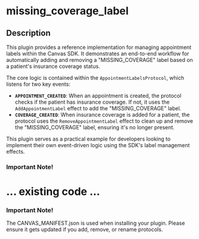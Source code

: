 missing_coverage_label
======================

## Description

This plugin provides a reference implementation for managing appointment labels within the Canvas SDK. It demonstrates an end-to-end workflow for automatically adding and removing a "MISSING_COVERAGE" label based on a patient's insurance coverage status.

The core logic is contained within the `AppointmentLabelsProtocol`, which listens for two key events:
- **`APPOINTMENT_CREATED`**: When an appointment is created, the protocol checks if the patient has insurance coverage. If not, it uses the `AddAppointmentLabel` effect to add the "MISSING_COVERAGE" label.
- **`COVERAGE_CREATED`**: When insurance coverage is added for a patient, the protocol uses the `RemoveAppointmentLabel` effect to clean up and remove the "MISSING_COVERAGE" label, ensuring it's no longer present.

This plugin serves as a practical example for developers looking to implement their own event-driven logic using the SDK's label management effects.

### Important Note!
# ... existing code ...

### Important Note!

The CANVAS_MANIFEST.json is used when installing your plugin. Please ensure it
gets updated if you add, remove, or rename protocols.
